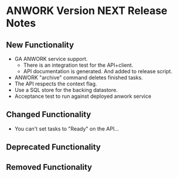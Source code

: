# ANWORK Version NEXT Release Notes

## New Functionality
- GA ANWORK service support.
  - There is an integration test for the API+client.
  - API documentation is generated. And added to release script.
- ANWORK "archive" command deletes finished tasks.
- The API respects the context flag.
- Use a SQL store for the backing datastore.
- Acceptance test to run against deployed anwork service

## Changed Functionality
- You can't set tasks to "Ready" on the API...

## Deprecated Functionality

## Removed Functionality
